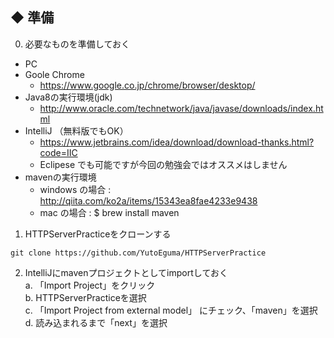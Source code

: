 ## ◆ 準備

0. 必要なものを準備しておく
* PC
* Goole Chrome
  * https://www.google.co.jp/chrome/browser/desktop/
* Java8の実行環境(jdk)
  * http://www.oracle.com/technetwork/java/javase/downloads/index.html
* IntelliJ （無料版でもOK）
  * https://www.jetbrains.com/idea/download/download-thanks.html?code=IIC
  * Eclipese でも可能ですが今回の勉強会ではオススメはしません
* mavenの実行環境
  * windows の場合 : http://qiita.com/ko2a/items/15343ea8fae4233e9438
  * mac の場合 : $ brew install maven 

1. HTTPServerPracticeをクローンする
```
git clone https://github.com/YutoEguma/HTTPServerPractice
```

2. IntelliJにmavenプロジェクトとしてimportしておく <br>
 a. 「Import Project」をクリック<br>
 b. HTTPServerPracticeを選択<br>
 c. 「Import Project from external model」 にチェック、「maven」を選択 <br>
 d. 読み込まれるまで「next」を選択<br>
